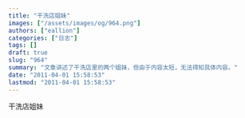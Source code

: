 ```yaml
---
title: "干洗店姐妹"
images: ["/assets/images/og/964.png"]
authors: ["eallion"]
categories: ["日志"]
tags: []
draft: true
slug: "964"
summary: "文章讲述了干洗店里的两个姐妹，但由于内容太短，无法得知具体内容。"
date: "2011-04-01 15:58:53"
lastmod: "2011-04-01 15:58:53"
---
```


干洗店姐妹
